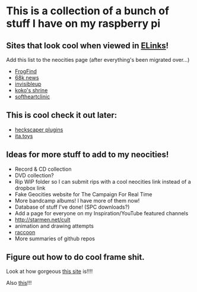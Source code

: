 # This is a collection of a bunch of stuff I have on my raspberry pi

## Sites that look cool when viewed in [ELinks](http://elinks.or.cz/)!

Add this list to the neocities page (after everything's been migrated over...)

- [FrogFind](http://www.frogfind.com)
- [68k news](http://68k.news/)
- [invisibleup](http://invisibleup.com/articles/)
- [koko's shrine](http://alt.kokoscript.com/)
- [softheartclinic](https://softheartclinic.neocities.org/home.html)

## This is cool check it out later:

- [heckscaper plugins](https://heckscaper.com/plugins/)
- [ita.toys](https://ita.toys/)

## Ideas for more stuff to add to my neocities!

- Record & CD collection
- DVD collection?
- Rip WIP folder so I can submit rips with a cool neocities link instead of a dropbox link
- Fake Geocities website for The Campaign For Real Time
- More bandcamp albums! I have more of them now!
- Database of stuff I've done! (SPC downloads?)
- Add a page for everyone on my Inspiration/YouTube featured channels
- http://starmen.net/cult
- animation and drawing attempts
- [raccoon](http://davemalloy.com/raccoon.html)
- More summaries of github repos

## Figure out how to do cool frame shit.

Look at how gorgeous [this site](https://neoratz.neocities.org/about.html) is!!!!

Also [this](https://cabbagesorter.neocities.org/)!!!
